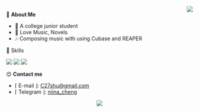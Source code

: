 <a href="#">
    <img align="right" src="https://github-readme-stats.vercel.app/api?username=irorange27&show_icons=true&theme=transparent" />
</a>

💭 **About Me**

- 🏫 A college junior student
- 🍕 Love Music, Novels
- 🎶 Composing music with using Cubase and REAPER


🚀 Skills

![](https://img.shields.io/badge/-python-3e74a2?style=for-the-badge&logo=Python&logoColor=fff
)
![](https://img.shields.io/badge/-docker-2496ed?style=for-the-badge&logo=Docker&logoColor=fff
)
![](https://img.shields.io/badge/-linux-000000?style=for-the-badge&logo=Linux&logoColor=fff&color=000
)

😊 **Contact me**

- ⌈ E-mail ⌋: [C27shu@gmail.com](C27shu@gmail.com)
- ⌈ Telegram ⌋: [niina_cheng](https://t.me/niina_cheng)

</p>
    <p align="center">
    <img src="https://profile-counter.glitch.me/{irorange27}/count.svg" />
</p>
